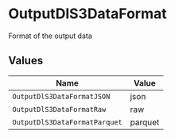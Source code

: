 # OutputDlS3DataFormat

Format of the output data


## Values

| Name                          | Value                         |
| ----------------------------- | ----------------------------- |
| `OutputDlS3DataFormatJSON`    | json                          |
| `OutputDlS3DataFormatRaw`     | raw                           |
| `OutputDlS3DataFormatParquet` | parquet                       |